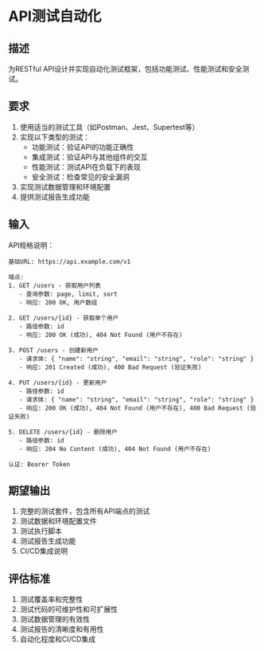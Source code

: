 # API测试自动化

## 描述
为RESTful API设计并实现自动化测试框架，包括功能测试、性能测试和安全测试。

## 要求
1. 使用适当的测试工具（如Postman、Jest、Supertest等）
2. 实现以下类型的测试：
   - 功能测试：验证API的功能正确性
   - 集成测试：验证API与其他组件的交互
   - 性能测试：测试API在负载下的表现
   - 安全测试：检查常见的安全漏洞
3. 实现测试数据管理和环境配置
4. 提供测试报告生成功能

## 输入
API规格说明：

```
基础URL: https://api.example.com/v1

端点:
1. GET /users - 获取用户列表
   - 查询参数: page, limit, sort
   - 响应: 200 OK, 用户数组

2. GET /users/{id} - 获取单个用户
   - 路径参数: id
   - 响应: 200 OK (成功), 404 Not Found (用户不存在)

3. POST /users - 创建新用户
   - 请求体: { "name": "string", "email": "string", "role": "string" }
   - 响应: 201 Created (成功), 400 Bad Request (验证失败)

4. PUT /users/{id} - 更新用户
   - 路径参数: id
   - 请求体: { "name": "string", "email": "string", "role": "string" }
   - 响应: 200 OK (成功), 404 Not Found (用户不存在), 400 Bad Request (验证失败)

5. DELETE /users/{id} - 删除用户
   - 路径参数: id
   - 响应: 204 No Content (成功), 404 Not Found (用户不存在)

认证: Bearer Token
```

## 期望输出
1. 完整的测试套件，包含所有API端点的测试
2. 测试数据和环境配置文件
3. 测试执行脚本
4. 测试报告生成功能
5. CI/CD集成说明

## 评估标准
1. 测试覆盖率和完整性
2. 测试代码的可维护性和可扩展性
3. 测试数据管理的有效性
4. 测试报告的清晰度和有用性
5. 自动化程度和CI/CD集成